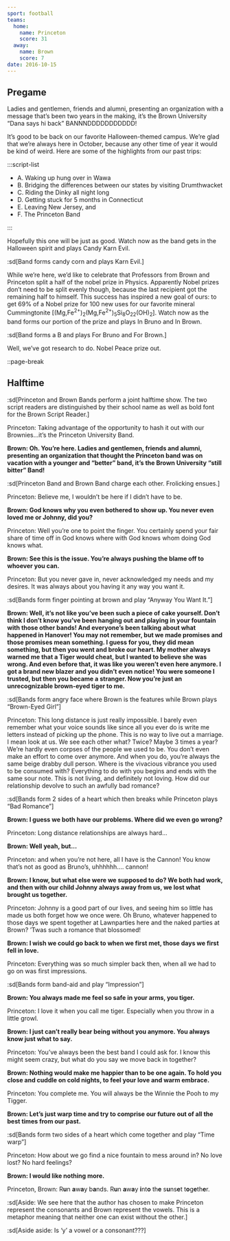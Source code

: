 ```yaml
---
sport: football
teams:
  home:
    name: Princeton
    score: 31
  away:
    name: Brown
    score: 7
date: 2016-10-15
---
```


## Pregame

Ladies and gentlemen, friends and alumni, presenting an organization with a message that’s been two years in the making, it’s the Brown University “Dana says hi back” BANNNDDDDDDDDDDD!

It’s good to be back on our favorite Halloween-themed campus. We’re glad that we’re always here in October, because any other time of year it would be kind of weird. Here are some of the highlights from our past trips:

:::script-list

- A. Waking up hung over in Wawa
- B. Bridging the differences between our states by visiting Drumthwacket
- C. Riding the Dinky all night long
- D. Getting stuck for 5 months in Connecticut
- E. Leaving New Jersey, and
- F. The Princeton Band

:::

Hopefully this one will be just as good. Watch now as the band gets in the Halloween spirit and plays Candy Karn Evil.

:sd[Band forms candy corn and plays Karn Evil.]

While we’re here, we’d like to celebrate that Professors from Brown and Princeton split a half of the nobel prize in Physics. Apparently Nobel prizes don’t need to be split evenly though, because the last recipient got the remaining half to himself. This success has inspired a new goal of ours: to get 69% of a Nobel prize for 100 new uses for our favorite mineral Cummingtonite \[(Mg,Fe<sup>2+</sup>)<sub>2</sub>(Mg,Fe<sup>2+</sup>)<sub>5</sub>Si<sub>8</sub>O<sub>22</sub>(OH)<sub>2</sub>]. Watch now as the band forms our portion of the prize and plays In Bruno and In Brown.

:sd[Band forms a B and plays For Bruno and For Brown.]

Well, we’ve got research to do. Nobel Peace prize out.

::page-break

## Halftime

:sd[Princeton and Brown Bands perform a joint halftime show. The two script readers are distinguished by their school name as well as bold font for the Brown Script Reader.]

Princeton: Taking advantage of the opportunity to hash it out with our Brownies...it’s the Princeton University Band.

**Brown: Oh. You’re here. Ladies and gentlemen, friends and alumni, presenting an organization that thought the Princeton band was on vacation with a younger and “better” band, it’s the Brown University “still bitter” Band!**

:sd[Princeton Band and Brown Band charge each other. Frolicking ensues.]

Princeton: Believe me, I wouldn’t be here if I didn’t have to be.

**Brown: God knows why you even bothered to show up. You never even loved me or Johnny, did you?**

Princeton: Well you’re one to point the finger. You certainly spend your fair share of time off in God knows where with God knows whom doing God knows what.

**Brown: See this is the issue. You’re always pushing the blame off to whoever you can.**

Princeton: But you never gave in, never acknowledged my needs and my desires. It was always about you having it any way you want it.

:sd[Bands form finger pointing at brown and play “Anyway You Want It.”]

**Brown: Well, it’s not like you’ve been such a piece of cake yourself. Don’t think I don’t know you’ve been hanging out and playing in your fountain with those other bands! And everyone’s been talking about what happened in Hanover! You may not remember, but we made promises and those promises mean something. I guess for you, they did mean something, but then you went and broke our heart. My mother always warned me that a Tiger would cheat, but I wanted to believe she was wrong. And even before that, it was like you weren’t even here anymore. I got a brand new blazer and you didn’t even notice! You were someone I trusted, but then you became a stranger. Now you’re just an unrecognizable brown-eyed tiger to me.**

:sd[Bands form angry face where Brown is the features while Brown plays “Brown-Eyed Girl”]

Princeton: This long distance is just really impossible. I barely even remember what your voice sounds like since all you ever do is write me letters instead of picking up the phone. This is no way to live out a marriage. I mean look at us. We see each other what? Twice? Maybe 3 times a year? We’re hardly even corpses of the people we used to be. You don’t even make an effort to come over anymore. And when you do, you’re always the same beige drabby dull person. Where is the vivacious vibrance you used to be consumed with? Everything to do with you begins and ends with the same sour note. This is not living, and definitely not loving. How did our relationship devolve to such an awfully bad romance?

:sd[Bands form 2 sides of a heart which then breaks while Princeton plays “Bad Romance”]

**Brown: I guess we both have our problems. Where did we even go wrong?**

Princeton: Long distance relationships are always hard...

**Brown: Well yeah, but...**

Princeton: and when you’re not here, all I have is the Cannon! You know that’s not as good as Bruno’s, uhhhhhh.... cannon!

**Brown: I know, but what else were we supposed to do? We both had work, and then with our child Johnny always away from us, we lost what brought us together.**

Princeton: Johnny is a good part of our lives, and seeing him so little has made us both forget how we once were. Oh Bruno, whatever happened to those days we spent together at Lawnparties here and the naked parties at Brown? ’Twas such a romance that blossomed!

**Brown: I wish we could go back to when we first met, those days we first fell in love.**

Princeton: Everything was so much simpler back then, when all we had to go on was first impressions.

:sd[Bands form band-aid and play “Impression”]

**Brown: You always made me feel so safe in your arms, you tiger.**

Princeton: I love it when you call me tiger. Especially when you throw in a little growl.

**Brown: I just can’t really bear being without you anymore. You always know just what to say.**

Princeton: You’ve always been the best band I could ask for. I know this might seem crazy, but what do you say we move back in together?

**Brown: Nothing would make me happier than to be one again. To hold you close and cuddle on cold nights, to feel your love and warm embrace.**

Princeton: You complete me. You will always be the Winnie the Pooh to my Tigger.

**Brown: Let’s just warp time and try to comprise our future out of all the best times from our past.**

:sd[Bands form two sides of a heart which come together and play “Time warp”]

Princeton: How about we go find a nice fountain to mess around in? No love lost? No hard feelings?

**Brown: I would like nothing more.**

Princeton, Brown: R**u**n **a**w**a**y b**a**nds. R**u**n **a**w**a**y **i**nt**o** th**e** s**u**ns**e**t t**o**g**e**th**e**r.

:sd[Aside: We see here that the author has chosen to make Princeton represent the consonants and Brown represent the vowels. This is a metaphor meaning that neither one can exist without the other.]

:sd[Aside aside: Is ‘y’ a vowel or a consonant???]
